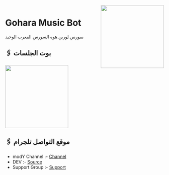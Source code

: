 <img src="https://telegra.ph/file/315136dc9a77067855427.jpg" align="right" width="200" height="200"/>

# Gohara Music Bot

[سورس لورين ](https://github.com/mohamedhelal12/gohara) هوه السورس المعرب الوحيد 



## 🖇 بوت الجلسات

<p>
<a href="https://t.me/helal_trmix_BOT"><img src="https://img.shields.io/badge/Generate%20On%20Repl-blueviolet?style=for-the-badge&logo=appveyor" width="200""/></a>
</p>

## 🖇 موقع التواصل تلجرام
- modY Channel :- [Channel](https://t.me/bxebb)
- DEV :- [Source](https://t.me/syyyyp)
- Support Group :- [Support](https://t.me/IIIqlII)




